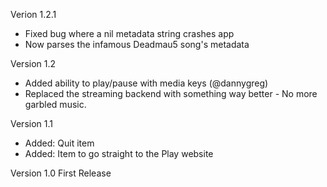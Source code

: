 Verion 1.2.1

* Fixed bug where a nil metadata string crashes app
* Now parses the infamous Deadmau5 song's metadata

Version 1.2
* Added ability to play/pause with media keys (@dannygreg)
* Replaced the streaming backend with something way better - No more garbled music.

Version 1.1
* Added: Quit item
* Added: Item to go straight to the Play website

Version 1.0
First Release

